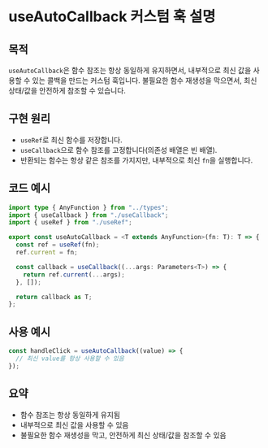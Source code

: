 # useAutoCallback 커스텀 훅 설명

## 목적
`useAutoCallback`은 함수 참조는 항상 동일하게 유지하면서, 내부적으로 최신 값을 사용할 수 있는 콜백을 만드는 커스텀 훅입니다. 불필요한 함수 재생성을 막으면서, 최신 상태/값을 안전하게 참조할 수 있습니다.

## 구현 원리
- `useRef`로 최신 함수를 저장합니다.
- `useCallback`으로 함수 참조를 고정합니다(의존성 배열은 빈 배열).
- 반환되는 함수는 항상 같은 참조를 가지지만, 내부적으로 최신 `fn`을 실행합니다.

## 코드 예시
```typescript
import type { AnyFunction } from "../types";
import { useCallback } from "./useCallback";
import { useRef } from "./useRef";

export const useAutoCallback = <T extends AnyFunction>(fn: T): T => {
  const ref = useRef(fn);
  ref.current = fn;

  const callback = useCallback((...args: Parameters<T>) => {
    return ref.current(...args);
  }, []);

  return callback as T;
};
```

## 사용 예시
```typescript
const handleClick = useAutoCallback((value) => {
  // 최신 value를 항상 사용할 수 있음
});
```

## 요약
- 함수 참조는 항상 동일하게 유지됨
- 내부적으로 최신 값을 사용할 수 있음
- 불필요한 함수 재생성을 막고, 안전하게 최신 상태/값을 참조할 수 있음
